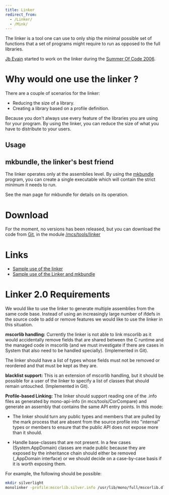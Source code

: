 ```yaml
---
title: Linker
redirect_from:
  - /Linker/
  - /Mink/
---
```


The linker is a tool one can use to only ship the minimal possible set of functions that a set of programs might require to run as opposed to the full libraries.

[Jb Evain](http://evain.net/) started to work on the linker during the [Summer Of Code 2006](/archived/summer2006).

Why would one use the linker ?
==============================

There are a couple of scenarios for the linker:

-   Reducing the size of a library.
-   Creating a library based on a profile definition.

Because you don't always use every feature of the libraries you are using for your program. By using the linker, you can reduce the size of what you have to distribute to your users.

Usage
-----

mkbundle, the linker's best friend
----------------------------------

The linker operates only at the assemblies level. By using the [mkbundle](/docs/tools+libraries/tools/#project-conversion--deployment) program, you can create a single executable which will contain the strict minimum it needs to run.

See the man page for mkbundle for details on its operation.

Download
========

For the moment, no versions has been released, but you can download the code from [Git](/community/contributing/source-code-repository/), in the module [/mcs/tools/linker](https://github.com/mono/mono/tree/master/mcs/tools/linker)

Links
=====

-   [Sample use of the linker](http://evain.net/blog/articles/2006/08/21/link-to-link)
-   [Sample use of the Linker and mkbundle](http://evain.net/blog/articles/2006/08/22/linking-all-the-way-down)

Linker 2.0 Requirements
=======================

We would like to use the linker to generate multiple assemblies from the same code base. Instead of using an increasingly large number of ifdefs in the source code to add or remove features we would like to use the linker in this situation.

**mscorlib handling:** Currently the linker is not able to link mscorlib as it would accidentally remove fields that are shared between the C runtime and the managed code in mscorlib (and we must investigate if there are cases in System that also need to be handled specially). (Implemented in Git).

The linker should have a list of types whose fields must not be removed or reordered and that must be kept as they are.

**blacklist support:** This is an extension of mscorlib handling, but it should be possible for a user of the linker to specify a list of classes that should remain untouched. (Implemented in Git).

**Profile-based Linking:** The linker should support reading one of the .info files as generated by mono-api-info (in mcs/tools/CorCompare) and generate an assembly that contains the same API entry points. In this mode:

-   The linker should turn any public types and members that are pulled by the mark process that are absent from the source profile into "internal" types or members to ensure that the public API does not expose more than it should.

-   Handle base-classes that are not present. In a few cases (System.AppDomain) classes are made public because they are exposed by the inheritance chain should either be removed (_AppDomain interface) or we should decide on a case-by-case basis if it is worth exposing them.

For example, the following should be possible:

``` bash
mkdir silverlight
monolinker -profile:mscorlib.silver.info /usr/lib/mono/full/mscorlib.dll -out:silverlight/mscorlib.dll
```


